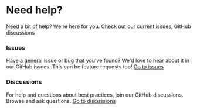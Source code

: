 # Need help?

Need a bit of help? We're here for you. Check out our current issues, GitHub discussions

### Issues

Have a general issue or bug that you've found? We'd love to hear about it in our GitHub issues. This can be feature requests too!
[Go to issues](https://github.com/raystack/firehose/issues)

### Discussions

For help and questions about best practices, join our GitHub discussions. Browse and ask questions.
[Go to discussions](https://github.com/orgs/raystack/discussions)
